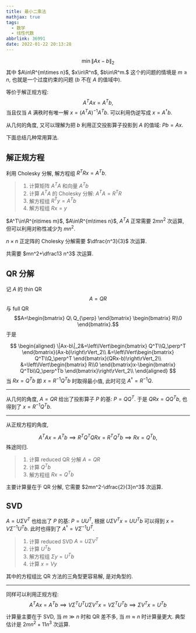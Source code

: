 ```yaml
---
title: 最小二乘法
mathjax: true
tags:
  - 数学
  - 线性代数
abbrlink: 36991
date: 2022-01-22 20:13:28
---
```

$$\min\|Ax-b\|_2$$
其中 $A\in\R^{m\times n}$, $x\in\R^n$, $b\in\R^m.$ 这个的问题的情境是 $m\geq n$, 也就是一个过度约束的问题 ($b$ 不在 $A$ 的值域中).

等价于解正规方程:
$$A^TAx=A^Tb,$$
当且仅当 $A$ 满秩时有唯一解 $x=(A^TA)^{-1}A^Tb.$ 可以利用伪逆写成 $x=A^\dagger b.$ 

从几何的角度, 又可以理解为把 $b$ 利用正交投影算子投影到 $A$ 的值域: $Pb=Ax$.

下面总结几种常用算法.

<!--more-->

## 解正规方程

利用 Cholesky 分解, 解方程组 $R^TRx=A^Tb$.

> 1. 计算矩阵 $A^TA$ 和向量 $A^Tb$
> 2. 计算 $A^TA$ 的 Cholesky 分解: $A^TA=R^TR$
> 3. 解方程组 $R^Ty=A^Tb$
> 4. 解方程组 $Rx=y$

$A^T\in\R^{n\times m}$, $A\in\R^{m\times n}$, $A^TA$ 正常需要 $2mn^2$ 次运算, 但可以利用对称性减少为 $mn^2$.

$n\times n$ 正定阵的 Cholesky 分解需要 $\dfrac{n^3}{3}$ 次运算.

共需要 $mn^2+\dfrac13 n^3$ 次运算.

## QR 分解

记 $A$ 的 thin QR $$A=QR$$ 与 full QR 
$$A=\begin{bmatrix}
    Q\ Q_{\perp}
\end{bmatrix}
\begin{bmatrix}
    R\\0
\end{bmatrix}.$$
于是

$$
\begin{aligned}
\|Ax-b\|_2&=\left\lVert\begin{bmatrix}
    Q^T\\Q_\perp^T
\end{bmatrix}(Ax-b)\right\rVert_2\\
&=\left\lVert\begin{bmatrix}
    Q^T\\Q_\perp^T
\end{bmatrix}(QRx-b)\right\rVert_2\\
&=\left\lVert\begin{bmatrix}
    R\\0
\end{bmatrix}x-\begin{bmatrix}
    Q^Tb\\Q_\perp^Tb
\end{bmatrix}\right\rVert_2\\
\end{aligned}
$$
当 $Rx=Q^Tb$ 即 $x=R^{-1}Q^Tb$ 时取得最小值, 此时可见 $A^\dagger=R^{-1}Q.$

---

从几何的角度, $A=QR$ 给出了投影算子 $P$ 的基: $P=QQ^T.$ 于是 $QRx=QQ^Tb$, 也得到了 $x=R^{-1}Q^Tb.$

---

从正规方程的角度,

$$A^TAx=A^Tb\implies R^TQ^TQRx=R^TQ^Tb\implies Rx=Q^Tb,$$
殊途同归.

> 1. 计算 reduced QR 分解 $A=QR$
> 2. 计算 $Q^Tb$
> 3. 解方程组 $Rx=Q^Tb$

主要计算量在于 QR 分解, 它需要 $2mn^2-\dfrac{2}{3}n^3$ 次运算.

## SVD
$A=U\Sigma V^T$ 也给出了 $P$ 的基: $P=UU^T$, 根据 $U\Sigma V^Tx=UU^Tb$ 可以得到 $x=V\Sigma^{-1}U^Tb$. 此时也得到了 $A^\dagger=V\Sigma^{-1}U^T.$

> 1. 计算 reduced SVD $A=U\Sigma V^T$
> 2. 计算 $U^Tb$
> 3. 解方程组 $\Sigma y=U^Tb$
> 4. 计算 $x=Vy$

其中的方程组比 QR 方法的三角型更容易解, 是对角型的.

---

同样可以利用正规方程: $$A^TAx=A^Tb\implies V\Sigma^TU^TU\Sigma V^Tx=V\Sigma^T U^Tb\implies \Sigma V^Tx=U^Tb$$

计算量主要在于 SVD, 当 $m\gg n$ 时和 QR 差不多, 当 $m\approx n$ 时计算量更大. 典型估计是 $2mn^2+11n^3$ 次运算.